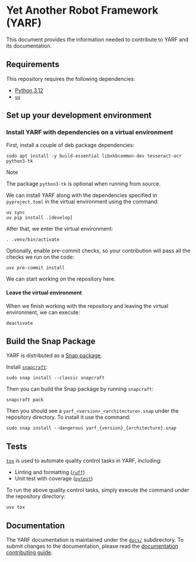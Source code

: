 # Yet Another Robot Framework (YARF)

This document provides the information needed to contribute to YARF and its documentation.

## Requirements

This repository requires the following dependencies:

- [Python 3.12][python]
- [`uv`][uv]

## Set up your development environment

### Install YARF with dependencies on a virtual environment

First, install a couple of deb package dependencies:

```shell
sudo apt install -y build-essential libxkbcommon-dev tesseract-ocr python3-tk
```

> [!NOTE]
> The package `python3-tk` is optional when running from source.

We can install YARF along with the dependencies specified in
`pyproject.toml` in the virtual environment using the command:

```shell
uv sync
uv pip install .[develop]
```

After that, we enter the virtual environment:

```shell
. .venv/bin/activate
```

Optionally, enable pre-commit checks, so your contribution will pass all the checks
we run on the code:

```shell
uvx pre-commit install
```

We can start working on the repository here.

#### Leave the virtual environment

When we finish working with the repository and leaving the virtual environment,
we can execute:

```shell
deactivate
```

## Build the Snap Package

YARF is distributed as a [Snap package][snap].

Install [`snapcraft`][snapcraft]:

```shell
sudo snap install --classic snapcraft
```

Then you can build the Snap package by running `snapcraft`:

```shell
snapcraft pack
```

Then you should see a `yarf_<version>_<architecture>.snap` under
the repository directory. To install it use the command:

```shell
sudo snap install --dangerous yarf_{version}_{architecture}.snap
```

## Tests

[`tox`][tox] is used to automate quality control tasks in YARF, including:

- Linting and formatting ([`ruff`][ruff])
- Unit test with coverage ([`pytest`][pytest])

To run the above quality control tasks, simply execute the command under
the repository directory:

```shell
uvx tox
```

## Documentation

The YARF documentation is maintained under the [`docs/`](./docs/) subdirectory.
To submit changes to the documentation, please read the [documentation contributing guide](./docs/CONTRIBUTING.md).

[pytest]: https://docs.pytest.org/en/stable/
[python]: https://www.python.org/downloads/release/python-3125/
[ruff]: https://docs.astral.sh/ruff/
[snap]: https://snapcraft.io/yarf
[snapcraft]: https://snapcraft.io/snapcraft
[tox]: https://tox.wiki/
[uv]: https://docs.astral.sh/uv/
